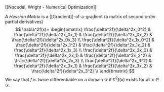 [[Nocedal, Wright - Numerical Optimization]]

A _Hessian Matrix_ is a [[Gradient]]-of-a-gradient (a matrix of second order partial derivatives)
$$
\nabla^2f(x)=
\begin{bmatrix}
\frac{\delta^2f}{\delta^2x_0^2} & 
\frac{\delta^2f}{\delta^2x_0x_1} &
\frac{\delta^2f}{\delta^2x_0x_2} &
\frac{\delta^2f}{\delta^2x_0x_3} \\
\frac{\delta^2f}{\delta^2x_1x_0^2} & 
\frac{\delta^2f}{\delta^2x_1^2} &
\frac{\delta^2f}{\delta^2x_1x_2} &
\frac{\delta^2f}{\delta^2x_1x_3} \\
\frac{\delta^2f}{\delta^2x_2x_0} & 
\frac{\delta^2f}{\delta^2x_2x_1} &
\frac{\delta^2f}{\delta^2x_2^2} &
\frac{\delta^2f}{\delta^2x_2x_3} \\
\frac{\delta^2f}{\delta^2x_3^2} & 
\frac{\delta^2f}{\delta^2x_3x_1} &
\frac{\delta^2f}{\delta^2x_3x_2} &
\frac{\delta^2f}{\delta^2x_3^2} \\
\end{bmatrix}
$$
We say that $f$ is twice differentiable on a domain $\mathcal{D}$ if $\nabla^2f(x)$ exists for all $x\in \mathcal{D}$.